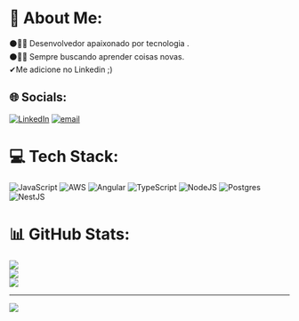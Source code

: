 # 💫 About Me:
⚫👨‍💻 Desenvolvedor apaixonado por tecnologia .<br>⚫👨‍🎓 Sempre buscando aprender coisas novas.<br>✔Me adicione no Linkedin ;)


## 🌐 Socials:
[![LinkedIn](https://img.shields.io/badge/LinkedIn-%230077B5.svg?logo=linkedin&logoColor=white)](https://linkedin.com/in/https://www.linkedin.com/in/gabriel-santos-ayres-a143b2201/) [![email](https://img.shields.io/badge/Email-D14836?logo=gmail&logoColor=white)](mailto:gabrielsantosayres@gmail.com) 

# 💻 Tech Stack:
![JavaScript](https://img.shields.io/badge/javascript-%23323330.svg?style=flat-square&logo=javascript&logoColor=%23F7DF1E) ![AWS](https://img.shields.io/badge/AWS-%23FF9900.svg?style=flat-square&logo=amazon-aws&logoColor=white) ![Angular](https://img.shields.io/badge/angular-%23DD0031.svg?style=flat-square&logo=angular&logoColor=white) ![TypeScript](https://img.shields.io/badge/typescript-%23007ACC.svg?style=flat-square&logo=typescript&logoColor=white) ![NodeJS](https://img.shields.io/badge/node.js-6DA55F?style=flat-square&logo=node.js&logoColor=white) ![Postgres](https://img.shields.io/badge/postgres-%23316192.svg?style=flat-square&logo=postgresql&logoColor=white) ![NestJS](https://img.shields.io/badge/nestjs-%23E0234E.svg?style=flat-square&logo=nestjs&logoColor=white)
# 📊 GitHub Stats:
![](https://github-readme-stats.vercel.app/api?username=Gabriel-Saint&theme=blue_navy&hide_border=true&include_all_commits=true&count_private=true)<br/>
![](https://nirzak-streak-stats.vercel.app/?user=Gabriel-Saint&theme=blue_navy&hide_border=true)<br/>
![](https://github-readme-stats.vercel.app/api/top-langs/?username=Gabriel-Saint&theme=blue_navy&hide_border=true&include_all_commits=true&count_private=true&layout=compact)

---
[![](https://visitcount.itsvg.in/api?id=Gabriel-Saint&icon=0&color=0)](https://visitcount.itsvg.in)

<!-- Proudly created with GPRM ( https://gprm.itsvg.in ) -->
